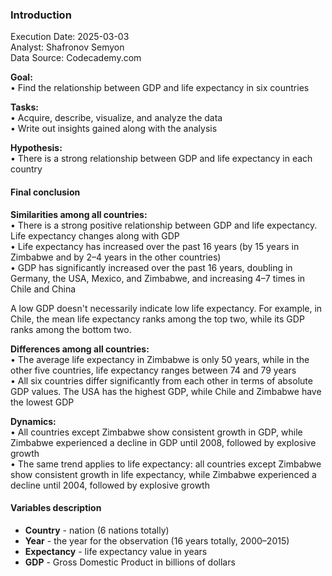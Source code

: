 ### Introduction

Execution Date: 2025-03-03  
Analyst: Shafronov Semyon  
Data Source: Codecademy.com  

**Goal:**  
• Find the relationship between GDP and life expectancy in six countries  

**Tasks:**  
• Acquire, describe, visualize, and analyze the data  
• Write out insights gained along with the analysis  

**Hypothesis:**  
• There is a strong relationship between GDP and life expectancy in each country  

#### Final conclusion  

**Similarities among all countries:**  
• There is a strong positive relationship between GDP and life expectancy. Life expectancy changes along with GDP  
• Life expectancy has increased over the past 16 years (by 15 years in Zimbabwe and by 2–4 years in the other countries)  
• GDP has significantly increased over the past 16 years, doubling in Germany, the USA, Mexico, and Zimbabwe, and increasing 4–7 times in Chile and China  

A low GDP doesn't necessarily indicate low life expectancy. For example, in Chile, the mean life expectancy ranks among the top two, while its GDP ranks among the bottom two.  

**Differences among all countries:**  
• The average life expectancy in Zimbabwe is only 50 years, while in the other five countries, life expectancy ranges between 74 and 79 years  
• All six countries differ significantly from each other in terms of absolute GDP values. The USA has the highest GDP, while Chile and Zimbabwe have the lowest GDP  

**Dynamics:**  
• All countries except Zimbabwe show consistent growth in GDP, while Zimbabwe experienced a decline in GDP until 2008, followed by explosive growth  
• The same trend applies to life expectancy: all countries except Zimbabwe show consistent growth in life expectancy, while Zimbabwe experienced a decline until 2004, followed by explosive growth  

#### Variables description  
- **Country** - nation (6 nations totally)  
- **Year** - the year for the observation (16 years totally, 2000–2015)  
- **Expectancy** - life expectancy value in years  
- **GDP** - Gross Domestic Product in billions of dollars
